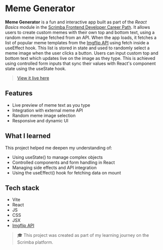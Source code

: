 # Meme Generator
**Meme Generator** is a fun and interactive app built as part of the _React Basics_ module in the [Scrimba Frontend Developer Career Path](https://scrimba.com/home). It allows users to create custom memes with their own top and bottom text, using a random meme image fetched from an API. 
When the app loads, it fetches a list of popular meme templates from the [Imgflip API](https://imgflip.com/api) using fetch inside a useEffect hook. This list is stored in state and used to randomly select a meme image when the user clicks a button. Users can input custom top and bottom text which updates live on the image as they type. This is achieved using controlled form inputs that sync their values with React's component state using the useState hook.

> [View it live here](https://vanya-vb.github.io/meme-generator/)

## Features
- Live preview of meme text as you type
- Integration with external meme API
- Random meme image selection
- Responsive and dynamic UI

## What I learned
This project helped me deepen my understanding of:

- Using useState() to manage complex objects
- Controlled components and form handling in React
- Managing side effects and API integration
- Using the useEffect() hook for fetching data on mount

## Tech stack
- Vite
- React
- JS
- CSS
- JSX
- [Imgflip API](https://imgflip.com/api)

> 🎓 This project was created as part of my learning journey on the Scrimba platform.